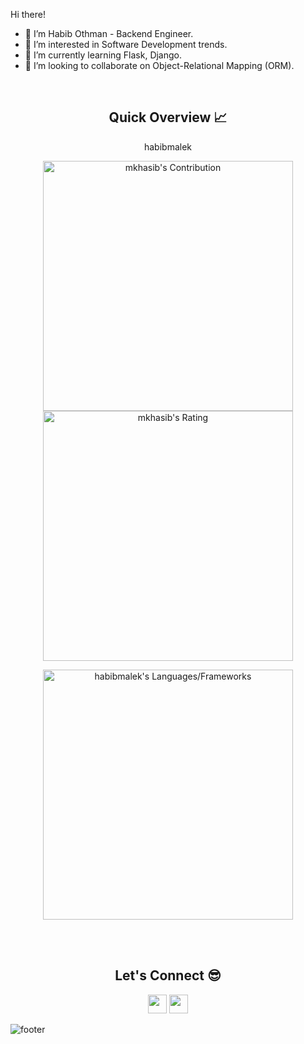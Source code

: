 Hi there!


- 👋 I’m Habib Othman - Backend Engineer.
- 👀 I’m interested in Software Development trends.
- 🌱 I’m currently learning Flask, Django.
- 💞️ I’m looking to collaborate on Object-Relational Mapping (ORM).

<br />

<h2 align="center">Quick Overview 📈</h2>
  
  <p align = "center">
 habibmalek
</p>

<p align = "center">
  <img src = "https://github-readme-stats.vercel.app/api?username=mkhasib&count_private=true&theme=dracula&hide_border=true" alt = "mkhasib's Contribution" width = 400 >
  <img src = "https://github-readme-streak-stats.herokuapp.com?user=mkhasib&count_private=true&theme=dracula&hide_border=true" alt = "mkhasib's Rating" width = 400 >

</p>

<p align = "center">

 <img src = "https://github-readme-stats.vercel.app/api/top-langs?username=habibmalek&show_icons=true&count_private=true&locale=en&layout=compact&langs_count=10&hide_border=true&bg_color=282A36&title_color=DD6387&text_color=fff&icon_color=fff" alt = "habibmalek's Languages/Frameworks" width = 400 />
</p>

<br /><br />
<h2 align="center">Let's Connect 😎</h2>
<p align="center">
  <a href = "mailto:habib.m.othman@gmail.com"><img src = "https://img.shields.io/badge/Gmail-D14836?style=for-the-badge&logo=gmail&logoColor=white" height = 30></a>
  <a href = "https://linkedin.com/in/habibmothman"><img src = "https://img.shields.io/badge/LinkedIn-0077B5?style=for-the-badge&logo=linkedin&logoColor=white"     height = 30></a>
 
</p>


![footer](https://capsule-render.vercel.app/api?type=waving&color=gradient&height=150&section=footer)

<!---
habibmalek/habibmalek is a ✨ special ✨ repository because its `README.md` (this file) appears on your GitHub profile.
You can click the Preview link to take a look at your changes.
--->

